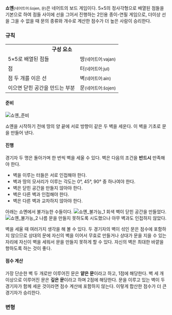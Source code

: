 **쇼옌**<small>(네어트어:šojen, 문)</small>은 네어트의 보드 게임이다. 5×5의 정사각형으로 배열된 점들을 기본으로 하여 점들 사이에 선을 그어서 진행하는 2인용 종이-연필 게임으로, 더이상 선을 그을 수 없을 때 문의 종류와 개수로 계산한 점수가 더 높은 사람이 승리한다.
### 규칙
<table>
  <tr>
    <td colspan=2 style=text-align:center;><b>구성 요소</b></td>
  </tr>
  <tr>
    <td>5×5로 배열된 점들</td><td>땅<small>(네어트어:vajan)</small></td>
  </tr>
  <tr>
    <td>점</td><td>터<small>(네어트어:jul)</small></td>
  </tr>
  <tr>
    <td>점 두 개를 이은 선</td><td>벽<small>(네어트어:ain)</small></td>
  </tr>
  <tr>
    <td>이으면 닫힌 공간을 만드는 부분</td><td>문<small>(네어트어:šojen)</small></td>
  </tr>
</table>

#### 준비
![쇼옌_준비](https://jedenzero.github.io/vajan/img/szojen_setting.svg)

쇼옌을 시작하기 전에 땅의 양 끝에 서로 방향이 같은 두 벽을 세운다. 이 벽을 기초로 문을 만들어 낸다.
#### 진행
경기자 두 명은 돌아가며 한 번씩 벽을 세울 수 있다. 벽은 다음의 조건을 **반드시** 만족해야 한다.
* 벽을 이루는 터들은 서로 인접해야 한다.
* 벽과 땅의 모서리가 이루는 각도는 0°, 45°, 90° 중 하나여야 한다.
* 벽은 닫힌 공간을 만들지 않아야 한다.
* 벽은 다른 벽과 인접해야 한다.
* 벽은 다른 벽과 교차하지 않아야 한다.

아래는 쇼옌에서 불가능한 수들이다.
![쇼옌_불가능_1](https://jedenzero.github.io/vajan/img/szojen_impossible_1.svg)
회색 벽이 닫힌 공간을 만들었다.
![쇼옌_불가능_2](https://jedenzero.github.io/vajan/img/szojen_impossible_2.svg)
나름 문을 만들지 못하도록 시도했으나 아무 벽과도 인접하지 않았다.

벽을 세울 때 여러가지 생각을 해 볼 수 있다. 두 경기자의 벽이 섞인 문은 점수에 포함하지 않으므로 상대의 문에 자신의 벽을 이어서 무효로 만들거나 상대가 문을 지을 수 있는 자리에 자신이 벽을 세워서 문을 만들지 못하게 할 수 있다. 자신의 벽은 최대한 바깥을 향하도록 하는 것이 좋다.
#### 점수 계산
가장 단순한 벽 두 개로만 이루어진 문은 **얕은 문**이라고 하고, 1점에 해당한다. 벽 세 개 이상으로 이루어진 문은 **깊은 문**이라고 하며 2점에 해당한다. 문을 이루고 있는 벽이 두 경기자가 함께 세운 것이라면 점수 계산에 포함하지 않는다. 이렇게 합산한 점수가 더 큰 경기자가 승리한다.
### 변형
